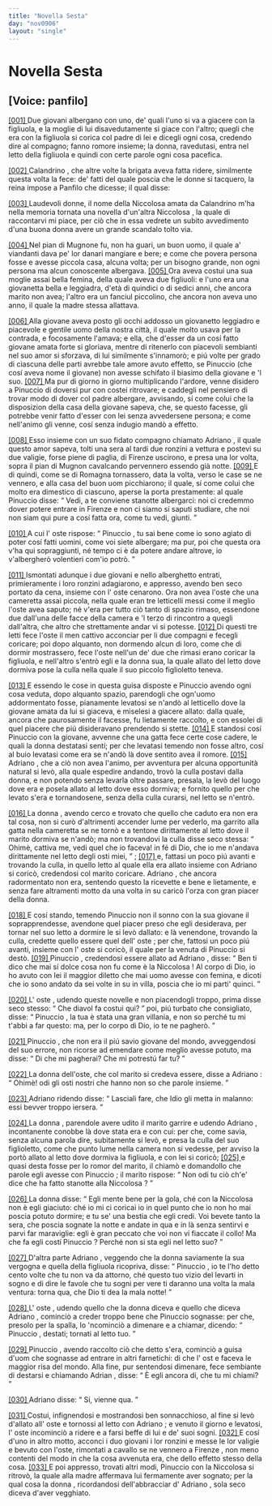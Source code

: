 ```yaml
---
title: "Novella Sesta"
day: "nov0906"
layout: "single"
---
```

<div id="nov0906" type="novella" who="panfilo">
 <h1>
  Novella Sesta
 </h1>
 <p>
  <h2>
   [Voice: panfilo]
  </h2>
 </p>
 <argument>
  <p>
   <a href="{{ site.baseurl }}enDecameron/nov0906#p09060001" id="p09060001">
    [001]
   </a>
   Due giovani albergano con uno, de' quali l'uno si va a giacere con la figliuola, e la moglie di lui disavedutamente si giace con l'altro; quegli che era con la figliuola si corica col padre di lei e dicegli ogni cosa, credendo dire al compagno; fanno romore insieme; la donna, ravedutasi, entra nel letto della figliuola e quindi con certe parole ogni cosa pacefica.
  </p>
 </argument>
 <div3 type="commentary" who="author">
  <p>
   <a href="{{ site.baseurl }}enDecameron/nov0906#p09060002" id="p09060002">
    [002]
   </a>
   <name persref="calandrino" type="person">
    Calandrino
   </name>
   , che altre volte la brigata aveva fatta ridere, similmente questa volta la fece: de' fatti del quale poscia che le donne si tacquero,
   <name persref="emilia" type="person">
    la reina
   </name>
   impose a
   <name persref="panfilo" type="person">
    Panfilo
   </name>
   che dicesse; il qual disse:
  </p>
 </div3>
 <div3 type="commentary" who="panfilo">
  <p>
   <a href="{{ site.baseurl }}enDecameron/nov0906#p09060003" id="p09060003">
    [003]
   </a>
   Laudevoli donne, il nome della
   <name persref="niccolosa" type="person">
    Niccolosa
   </name>
   amata da
   <name persref="calandrino" type="person">
    Calandrino
   </name>
   m'ha nella memoria tornata una novella d'un'altra
   <name persref="niccolosa-0906" type="person">
    Niccolosa
   </name>
   , la quale di raccontarvi mi piace, per ci&ograve; che in essa vedrete un subito avvedimento d'una buona donna avere un grande scandalo tolto via.
  </p>
 </div3>
 <p>
  <a href="{{ site.baseurl }}enDecameron/nov0906#p09060004" id="p09060004">
   [004]
  </a>
  Nel pian di
  <name placeref="mugnone" type="place">
   Mugnone
  </name>
  fu, non ha guari, un buon uomo, il quale a' viandanti dava pe' lor danari mangiare e bere; e come che povera persona fosse e avesse piccola casa, alcuna volta; per un bisogno grande, non ogni persona ma alcun conoscente albergava.
  <a href="{{ site.baseurl }}enDecameron/nov0906#p09060005" id="p09060005">
   [005]
  </a>
  Ora aveva costui una sua moglie assai bella femina, della quale aveva due figliuoli: e l'uno era una giovanetta bella e leggiadra, d'et&agrave; di quindici o di sedici anni, che ancora marito non avea; l'altro era un fanciul piccolino, che ancora non aveva uno anno, il quale la madre stessa allattava.
 </p>
 <p>
  <a href="{{ site.baseurl }}enDecameron/nov0906#p09060006" id="p09060006">
   [006]
  </a>
  Alla giovane aveva posto gli occhi addosso un giovanetto leggiadro e piacevole e gentile uomo della nostra citt&agrave;, il quale molto usava per la contrada, e focosamente l'amava; e ella, che d'esser da un cos&iacute; fatto giovane amata forte si gloriava, mentre di ritenerlo con piacevoli sembianti nel suo amor si sforzava, di lui similmente s'innamor&ograve;; e pi&uacute; volte per grado di ciascuna delle parti avrebbe tale amore avuto effetto, se
  <name persref="pinuccio" type="person">
   Pinuccio
  </name>
  (che cos&iacute; aveva nome il giovane) non avesse schifato il biasimo della giovane e 'l suo.
  <a href="{{ site.baseurl }}enDecameron/nov0906#p09060007" id="p09060007">
   [007]
  </a>
  Ma pur di giorno in giorno multiplicando l'ardore, venne disidero a
  <name persref="pinuccio" type="person">
   Pinuccio
  </name>
  di doversi pur con costei ritrovare; e caddegli nel pensiero di trovar modo di dover col padre albergare, avvisando, s&iacute; come colui che la disposizion della casa della giovane sapeva, che, se questo facesse, gli potrebbe venir fatto d'esser con lei senza avvedersene persona; e come nell'animo gli venne, cos&iacute; senza indugio mand&ograve; a effetto.
 </p>
 <p>
  <a href="{{ site.baseurl }}enDecameron/nov0906#p09060008" id="p09060008">
   [008]
  </a>
  Esso insieme con un suo fidato compagno chiamato
  <name persref="adriano" type="person">
   Adriano
  </name>
  , il quale questo amor sapeva, tolti una sera al tardi due ronzini a vettura e postevi su due valigie, forse piene di paglia, di
  <name placeref="firenze" type="place">
   Firenze
  </name>
  uscirono, e presa una lor volta, sopra il pian di
  <name placeref="mugnone" type="place">
   Mugnon
  </name>
  cavalcando pervennero essendo gi&agrave; notte.
  <a href="{{ site.baseurl }}enDecameron/nov0906#p09060009" id="p09060009">
   [009]
  </a>
  E di quindi, come se di
  <name placeref="romagna" type="place">
   Romagna
  </name>
  tornassero, data la volta, verso le case se ne vennero, e alla casa del buon uom picchiarono; il quale, s&iacute; come colui che molto era dimestico di ciascuno, aperse la porta prestamente: al quale
  <name persref="pinuccio" type="person">
   Pinuccio
  </name>
  disse:
  <q direct="unspecified" who="pinuccio">
   Vedi, a te conviene stanotte albergarci: noi ci credemmo dover potere entrare in
   <name placeref="firenze" type="place">
    Firenze
   </name>
   e non ci siamo s&iacute; saputi studiare, che noi non siam qui pure a cos&iacute; fatta ora, come tu vedi, giunti.
  </q>
 </p>
 <p>
  <a href="{{ site.baseurl }}enDecameron/nov0906#p09060010" id="p09060010">
   [010]
  </a>
  A cui l'
  <name persref="oste-0906" type="person">
   oste
  </name>
  rispose:
  <q direct="unspecified" who="oste-0906">
   <name persref="pinuccio" type="person">
    Pinuccio
   </name>
   , tu sai bene come io sono agiato di poter cos&iacute; fatti uomini, come voi siete albergare; ma pur, poi che questa ora v'ha qui sopraggiunti, n&eacute; tempo ci &egrave; da potere andare altrove, io v'albergher&ograve; volentieri com'io potr&ograve;.
  </q>
 </p>
 <p>
  <a href="{{ site.baseurl }}enDecameron/nov0906#p09060011" id="p09060011">
   [011]
  </a>
  Ismontati adunque i due giovani e nello alberghetto entrati, primieramente i loro ronzini adagiarono, e appresso, avendo ben seco portato da cena, insieme con l'
  <name persref="oste-0906" type="person">
   oste
  </name>
  cenarono. Ora non avea l'oste che una cameretta assai piccola, nella quale eran tre letticelli messi come il meglio l'oste avea saputo; n&eacute; v'era per tutto ci&ograve; tanto di spazio rimaso, essendone due dall'una delle facce della camera e 'l terzo di rincontro a quegli dall'altra, che altro che strettamente andar vi si potesse.
  <a href="{{ site.baseurl }}enDecameron/nov0906#p09060012" id="p09060012">
   [012]
  </a>
  Di questi tre letti fece l'oste il men cattivo acconciar per li due compagni e fecegli coricare; poi dopo alquanto, non dormendo alcun di loro, come che di dormir mostrassero, fece l'oste nell'un de' due che rimasi erano coricar la figliuola, e nell'altro s'entr&ograve; egli e la
  <name persref="donna-0906" type="person">
   donna
  </name>
  sua, la quale allato del letto dove dormiva pose la culla nella quale il suo piccolo figlioletto teneva.
 </p>
 <p>
  <a href="{{ site.baseurl }}enDecameron/nov0906#p09060013" id="p09060013">
   [013]
  </a>
  E essendo le cose in questa guisa disposte e
  <name persref="pinuccio" type="person">
   Pinuccio
  </name>
  avendo ogni cosa veduta, dopo alquanto spazio, parendogli che ogn'uomo addormentato fosse, pianamente levatosi se n'and&ograve; al letticello dove la giovane amata da lui si giaceva, e miselesi a giacere allato: dalla quale, ancora che paurosamente il facesse, fu lietamente raccolto, e con essolei di quel piacere che pi&uacute; disideravano prendendo si stette.
  <a href="{{ site.baseurl }}enDecameron/nov0906#p09060014" id="p09060014">
   [014]
  </a>
  E standosi cos&iacute;
  <name persref="pinuccio" type="person">
   Pinuccio
  </name>
  con la giovane, avvenne che una gatta fece certe cose cadere, le quali la
  <name persref="donna-0906" type="person">
   donna
  </name>
  destatasi sent&iacute;; per che levatasi temendo non fosse altro, cos&iacute; al buio levatasi come era se n'and&ograve; l&agrave; dove sentito avea il romore.
  <a href="{{ site.baseurl }}enDecameron/nov0906#p09060015" id="p09060015">
   [015]
  </a>
  <name persref="adriano" type="person">
   Adriano
  </name>
  , che a ci&ograve; non avea l'animo, per avventura per alcuna opportunit&agrave; natural si lev&ograve;, alla quale espedire andando, trov&ograve; la culla postavi dalla donna, e non potendo senza levarla oltre passare, presala, la lev&ograve; del luogo dove era e posela allato al letto dove esso dormiva; e fornito quello per che levato s'era e tornandosene, senza della culla curarsi, nel letto se n'entr&ograve;.
 </p>
 <p>
  <a href="{{ site.baseurl }}enDecameron/nov0906#p09060016" id="p09060016">
   [016]
  </a>
  La
  <name persref="donna-0906" type="person">
   donna
  </name>
  , avendo cerco e trovato che quello che caduto era non era tal cosa, non si cur&ograve; d'altrimenti accender lume per vederlo, ma garrito alla gatta nella cameretta se ne torn&ograve; e a tentone dirittamente al letto dove il marito dormiva se n'and&ograve;; ma non trovandovi la culla disse seco stessa:
  <q direct="unspecified" who="donna-0906">
   Ohim&egrave;, cattiva me, vedi quel che io faceva! in f&eacute; di Dio, che io me n'andava dirittamente nel letto degli osti miei,
  </q>
  ;
  <a href="{{ site.baseurl }}enDecameron/nov0906#p09060017" id="p09060017">
   [017]
  </a>
  e, fattasi un poco pi&uacute; avanti e trovando la culla, in quello letto al quale ella era allato insieme con
  <name persref="adriano" type="person">
   Adriano
  </name>
  si coric&ograve;, credendosi col marito coricare.
  <name persref="adriano" type="person">
   Adriano
  </name>
  , che ancora radormentato non era, sentendo questo la ricevette e bene e lietamente, e senza fare altramenti motto da una volta in su caric&ograve; l'orza con gran piacer della donna.
 </p>
 <p>
  <a href="{{ site.baseurl }}enDecameron/nov0906#p09060018" id="p09060018">
   [018]
  </a>
  E cos&iacute; stando, temendo
  <name persref="pinuccio" type="person">
   Pinuccio
  </name>
  non il sonno con la sua giovane il soprapprendesse, avendone quel piacer preso che egli desiderava, per tornar nel suo letto a dormire le si lev&ograve; dallato: e l&agrave; venendone, trovando la culla, credette quello essere quel dell'
  <name persref="oste-0906" type="person">
   oste
  </name>
  ; per che, fattosi un poco pi&uacute; avanti, insieme con l'
  <name persref="oste-0906" type="person">
   oste
  </name>
  si coric&ograve;, il quale per la venuta di
  <name persref="pinuccio" type="person">
   Pinuccio
  </name>
  si dest&ograve;.
  <a href="{{ site.baseurl }}enDecameron/nov0906#p09060019" id="p09060019">
   [019]
  </a>
  <name persref="pinuccio" type="person">
   Pinuccio
  </name>
  , credendosi essere allato ad
  <name persref="adriano" type="person">
   Adriano
  </name>
  , disse:
  <q direct="unspecified" who="pinuccio">
   Ben ti dico che mai s&iacute; dolce cosa non fu come &egrave; la
   <name persref="niccolosa-0906" type="person">
    Niccolosa
   </name>
   ! Al corpo di Dio, io ho avuto con lei il maggior diletto che mai uomo avesse con femina, e dicoti che io sono andato da sei volte in su in villa, poscia che io mi parti' quinci.
  </q>
 </p>
 <p>
  <a href="{{ site.baseurl }}enDecameron/nov0906#p09060020" id="p09060020">
   [020]
  </a>
  L'
  <name persref="oste-0906" type="person">
   oste
  </name>
  , udendo queste novelle e non piacendogli troppo, prima disse seco stesso:
  <q direct="unspecified" who="oste-0906">
   Che diavol fa costui qui?
  </q>
  poi, pi&uacute; turbato che consigliato, disse:
  <q direct="unspecified" who="oste-0906">
   <name persref="pinuccio" type="person">
    Pinuccio
   </name>
   , la tua &egrave; stata una gran villania, e non so perch&eacute; tu mi t'abbi a far questo: ma, per lo corpo di Dio, io te ne pagher&ograve;.
  </q>
 </p>
 <p>
  <a href="{{ site.baseurl }}enDecameron/nov0906#p09060021" id="p09060021">
   [021]
  </a>
  <name persref="pinuccio" type="person">
   Pinuccio
  </name>
  , che non era il pi&uacute; savio giovane del mondo, avveggendosi del suo errore, non ricorse ad emendare come meglio avesse potuto, ma disse:
  <q direct="unspecified" who="pinuccio">
   Di che mi pagherai? Che mi potrest&uacute; far tu?
  </q>
 </p>
 <p>
  <a href="{{ site.baseurl }}enDecameron/nov0906#p09060022" id="p09060022">
   [022]
  </a>
  La
  <name persref="donna-0906" type="person">
   donna
  </name>
  dell'oste, che col marito si credeva essere, disse a
  <name persref="adriano" type="person">
   Adriano
  </name>
  :
  <q direct="unspecified" who="donna-0906">
   Ohim&egrave;! odi gli osti nostri che hanno non so che parole insieme.
  </q>
 </p>
 <p>
  <a href="{{ site.baseurl }}enDecameron/nov0906#p09060023" id="p09060023">
   [023]
  </a>
  <name persref="adriano" type="person">
   Adriano
  </name>
  ridendo disse:
  <q direct="unspecified" who="adriano">
   Lasciali fare, che Idio gli metta in malanno: essi bevver troppo iersera.
  </q>
 </p>
 <p>
  <a href="{{ site.baseurl }}enDecameron/nov0906#p09060024" id="p09060024">
   [024]
  </a>
  La
  <name persref="donna-0906" type="person">
   donna
  </name>
  , parendole avere udito il marito garrire e udendo
  <name persref="adriano" type="person">
   Adriano
  </name>
  , incontanente conobbe l&agrave; dove stata era e con cui: per che, come savia, senza alcuna parola dire, subitamente si lev&ograve;, e presa la culla del suo figlioletto, come che punto lume nella camera non si vedesse, per avviso la port&ograve; allato al letto dove dormiva la figliuola, e con lei si coric&ograve;;
  <a href="{{ site.baseurl }}enDecameron/nov0906#p09060025" id="p09060025">
   [025]
  </a>
  e quasi desta fosse per lo romor del marito, il chiam&ograve; e domandollo che parole egli avesse con
  <name persref="pinuccio" type="person">
   Pinuccio
  </name>
  ; il marito rispose:
  <q direct="unspecified" who="oste-0906">
   Non odi tu ci&ograve; ch'e' dice che ha fatto stanotte alla
   <name persref="niccolosa-0906" type="person">
    Niccolosa
   </name>
   ?
  </q>
 </p>
 <p>
  <a href="{{ site.baseurl }}enDecameron/nov0906#p09060026" id="p09060026">
   [026]
  </a>
  La
  <name persref="donna-0906" type="person">
   donna
  </name>
  disse:
  <q direct="unspecified" who="donna-0906">
   Egli mente bene per la gola, ch&eacute; con la
   <name persref="niccolosa-0906" type="person">
    Niccolosa
   </name>
   non &egrave; egli giaciuto: ch&eacute; io mi ci coricai io in quel punto che io non ho mai poscia potuto dormire; e tu se' una bestia che egli credi. Voi bevete tanto la sera, che poscia sognate la notte e andate in qua e in l&agrave; senza sentirvi e parvi far maraviglie: egli &egrave; gran peccato che voi non vi fiaccate il collo! Ma che fa egli cost&iacute;
   <name persref="pinuccio" type="person">
    Pinuccio
   </name>
   ? Perch&eacute; non si sta egli nel letto suo?
  </q>
 </p>
 <p>
  <a href="{{ site.baseurl }}enDecameron/nov0906#p09060027" id="p09060027">
   [027]
  </a>
  D'altra parte
  <name persref="adriano" type="person">
   Adriano
  </name>
  , veggendo che la
  <name persref="donna-0906" type="person">
   donna
  </name>
  saviamente la sua vergogna e quella della figliuola ricopriva, disse:
  <q direct="unspecified" who="adriano">
   <name persref="pinuccio" type="person">
    Pinuccio
   </name>
   , io te l'ho detto cento volte che tu non va da attorno, ch&eacute; questo tuo vizio del levarti in sogno e di dire le favole che tu sogni per vere ti daranno una volta la mala ventura: torna qua, che Dio ti dea la mala notte!
  </q>
 </p>
 <p>
  <a href="{{ site.baseurl }}enDecameron/nov0906#p09060028" id="p09060028">
   [028]
  </a>
  L'
  <name persref="oste-0906" type="person">
   oste
  </name>
  , udendo quello che la
  <name persref="donna-0906" type="person">
   donna
  </name>
  diceva e quello che diceva
  <name persref="adriano" type="person">
   Adriano
  </name>
  , cominci&ograve; a creder troppo bene che
  <name persref="pinuccio" type="person">
   Pinuccio
  </name>
  sognasse: per che, presolo per la spalla, lo 'ncominci&ograve; a dimenare e a chiamar, dicendo:
  <q direct="unspecified" who="oste-0906">
   <name persref="pinuccio" type="person">
    Pinuccio
   </name>
   , destati; tornati al letto tuo.
  </q>
 </p>
 <p>
  <a href="{{ site.baseurl }}enDecameron/nov0906#p09060029" id="p09060029">
   [029]
  </a>
  <name persref="pinuccio" type="person">
   Pinuccio
  </name>
  , avendo raccolto ci&ograve; che detto s'era, cominci&ograve; a guisa d'uom che sognasse ad entrare in altri farnetichi: di che l'
  <name persref="oste-0906" type="person">
   ost
  </name>
  e faceva le maggior risa del mondo. Alla fine, pur sentendosi dimenare, fece sembiante di destarsi e chiamando
  <name persref="adriano" type="person">
   Adrian
  </name>
  , disse:
  <q direct="unspecified" who="pinuccio">
   &Egrave; egli ancora d&iacute;, che tu mi chiami?
  </q>
 </p>
 <p>
  <a href="{{ site.baseurl }}enDecameron/nov0906#p09060030" id="p09060030">
   [030]
  </a>
  <name persref="adriano" type="person">
   Adriano
  </name>
  disse:
  <q direct="unspecified" who="adriano">
   S&iacute;, vienne qua.
  </q>
 </p>
 <p>
  <a href="{{ site.baseurl }}enDecameron/nov0906#p09060031" id="p09060031">
   [031]
  </a>
  Costui, infignendosi e mostrandosi ben sonnacchioso, al fine si lev&ograve; d'allato all'
  <name persref="oste-0906" type="person">
   oste
  </name>
  e tornossi al letto con
  <name persref="adriano" type="person">
   Adriano
  </name>
  ; e venuto il giorno e levatosi, l'
  <name persref="oste-0906" type="person">
   oste
  </name>
  incominci&ograve; a ridere e a farsi beffe di lui e de' suoi sogni.
  <a href="{{ site.baseurl }}enDecameron/nov0906#p09060032" id="p09060032">
   [032]
  </a>
  E cos&iacute; d'uno in altro motto, acconci i duo giovani i lor ronzini e messe le lor valigie e bevuto con l'oste, rimontati a cavallo se ne vennero a
  <name placeref="firenze" type="place">
   Firenze
  </name>
  , non meno contenti del modo in che la cosa avvenuta era, che dello effetto stesso della cosa.
  <a href="{{ site.baseurl }}enDecameron/nov0906#p09060033" id="p09060033">
   [033]
  </a>
  E poi appresso, trovati altri modi,
  <name persref="pinuccio" type="person">
   Pinuccio
  </name>
  con la
  <name persref="niccolosa-0906" type="person">
   Niccolosa
  </name>
  si ritrov&ograve;, la quale alla madre affermava lui fermamente aver sognato; per la qual cosa la
  <name persref="donna-0906" type="person">
   donna
  </name>
  , ricordandosi dell'abbracciar d'
  <name persref="adriano" type="person">
   Adriano
  </name>
  , sola seco diceva d'aver vegghiato.
 </p>
</div>